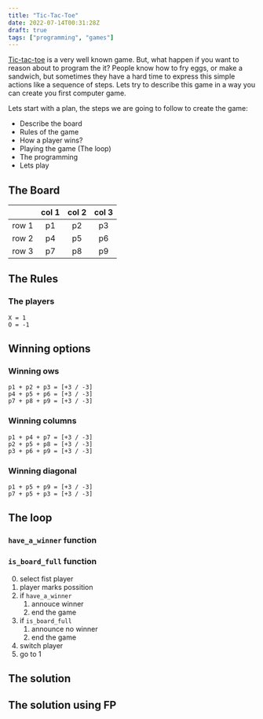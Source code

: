 ```yaml
---
title: "Tic-Tac-Toe"
date: 2022-07-14T00:31:28Z
draft: true
tags: ["programming", "games"]
---
```


[Tic-tac-toe][1] is a very well known game. But, what happen if you want to reason about to
program the it? People know how to fry eggs, or make a sandwich, but sometimes they have a hard
time to express this simple actions like a sequence of steps. Lets try to describe this game
in a way you can create you first computer game.

Lets start with a plan, the steps we are going to follow to create the game:

- Describe the board
- Rules of the game
- How a player wins?
- Playing the game (The loop)
- The programming
- Lets play

## The Board

|       | col 1 | col 2 | col 3 |
|:-----:|:-----:|:-----:|:-----:|
| row 1 |  p1   |  p2   |  p3   |
| row 2 |  p4   |  p5   |  p6   |
| row 3 |  p7   |  p8   |  p9   |

## The Rules

### The players

```text
X = 1
O = -1
```

## Winning options

### Winning ows

```text
p1 + p2 + p3 = [+3 / -3]
p4 + p5 + p6 = [+3 / -3]
p7 + p8 + p9 = [+3 / -3]
```

### Winning columns

```text
p1 + p4 + p7 = [+3 / -3]
p2 + p5 + p8 = [+3 / -3]
p3 + p6 + p9 = [+3 / -3]
```

### Winning diagonal

```text
p1 + p5 + p9 = [+3 / -3]
p7 + p5 + p3 = [+3 / -3]
```

## The loop

### `have_a_winner` function

### `is_board_full` function

0. select fist player
1. player marks possition
2. if `have_a_winner`
   1. annouce winner
   2. end the game
3. if `is_board_full`
   1. announce no winner
   2. end the game
4. switch player
5. go to 1

## The solution

## The solution using FP

[1]: https://en.wikipedia.org/wiki/Tic-tac-toe

